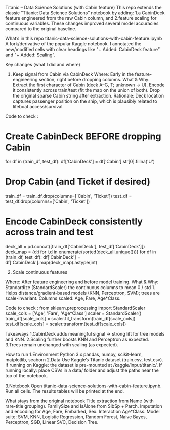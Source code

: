 Titanic – Data Science Solutions (with Cabin feature)
This repo extends the classic “Titanic: Data Science Solutions” notebook by adding:
1.a CabinDeck feature engineered from the raw Cabin column, and
2.feature scaling for continuous variables.
These changes improved several model accuracies compared to the original baseline.

What’s in this repo
titanic-data-science-solutions-with-cabin-feature.ipynb
A fork/derivative of the popular Kaggle notebook. I annotated the new/modified cells with clear headings like "+ Added: CabinDeck feature” and "+ Added: Scaling”.

Key changes (what I did and where)
1) Keep signal from Cabin via CabinDeck
Where: Early in the feature-engineering section, right before dropping columns.
What & Why:
Extract the first character of Cabin (deck A–G, T; unknown → U).
Encode it consistently across train/test (fit the map on the union of both).
Drop the original sparse Cabin string after extraction.
Rationale: Deck location captures passenger position on the ship, which is plausibly related to lifeboat access/survival.

Code to check :
# Create CabinDeck BEFORE dropping Cabin
for df in (train_df, test_df):
    df['CabinDeck'] = df['Cabin'].str[0].fillna('U')

# Drop Cabin (and Ticket if desired)
train_df = train_df.drop(columns=['Cabin', 'Ticket'])
test_df  = test_df.drop(columns=['Cabin', 'Ticket'])

# Encode CabinDeck consistently across train and test
deck_all = pd.concat([train_df['CabinDeck'], test_df['CabinDeck']])
deck_map = {d:i for i,d in enumerate(sorted(deck_all.unique()))}
for df in (train_df, test_df):
    df['CabinDeck'] = df['CabinDeck'].map(deck_map).astype(int)


2) Scale continuous features

Where: After feature engineering and before model training.
What & Why:
Standardize (StandardScaler) the continuous columns to mean 0 / std 1.
Helps distance/gradient-based models (KNN, Perceptron, SVM); trees are scale-invariant.
Columns scaled: Age, Fare, Age*Class.

Code to check :
from sklearn.preprocessing import StandardScaler
scale_cols = ['Age', 'Fare', 'Age*Class'] 
scaler = StandardScaler()
train_df[scale_cols] = scaler.fit_transform(train_df[scale_cols])
test_df[scale_cols]  = scaler.transform(test_df[scale_cols])

Takeaways
1.CabinDeck adds meaningful signal → strong lift for tree models and KNN.
2.Scaling further boosts KNN and Perceptron as expected.
3.Trees remain unchanged with scaling (as expected).



How to run
1.Environment
  Python 3.x
  pandas, numpy, scikit-learn, matplotlib, seaborn
2.Data
  Use Kaggle’s Titanic dataset (train.csv, test.csv).
  If running on Kaggle: the dataset is pre-mounted at /kaggle/input/titanic/.
  If running locally: place CSVs in a data/ folder and adjust the paths near the top of the notebook.

3.Notebook
  Open titanic-data-science-solutions-with-cabin-feature.ipynb.
  Run all cells. The results tables will be printed at the end.

What stays from the original notebook
  Title extraction from Name (with rare-title grouping).
  FamilySize and IsAlone from SibSp + Parch.
  Imputation and encoding for Age, Fare, Embarked, Sex.
  Interaction Age*Class.
  Model suite: SVM, KNN, Logistic Regression, Random Forest, Naive Bayes, Perceptron, SGD, Linear SVC, Decision Tree.


